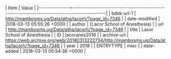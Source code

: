 | Item          | Value                                                                                        |
|---------------+----------------------------------------------------------------------------------------------|
| bdsk-url-1    | http://mambosms.ug/Data/atha/lacorh/?page_id=7346                                            |
| date-modified | 2018-03-13 05:55:26 +0000                                                                    |
| author        | {Lacor School of Anesthesia}                                                                 |
| url           | http://mambosms.ug/Data/atha/lacorh/?page_id=7346                                            |
| title         | Lacor School of Anesthesia                                                                   |
| ID            | lacoranes2018                                                                                |
| archive-url   | https://web.archive.org/web/20180313222734/http://mambosms.ug/Data/atha/lacorh/?page_id=7346 |
| year          | 2018                                                                                         |
| ENTRYTYPE     | misc                                                                                         |
| date-added    | 2018-03-13 05:54:36 +0000                                                                    |